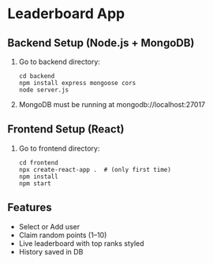 
# Leaderboard App

## Backend Setup (Node.js + MongoDB)
1. Go to backend directory:
   ```
   cd backend
   npm install express mongoose cors
   node server.js
   ```

2. MongoDB must be running at mongodb://localhost:27017

## Frontend Setup (React)
1. Go to frontend directory:
   ```
   cd frontend
   npx create-react-app .  # (only first time)
   npm install
   npm start
   ```

## Features
- Select or Add user
- Claim random points (1–10)
- Live leaderboard with top ranks styled
- History saved in DB
